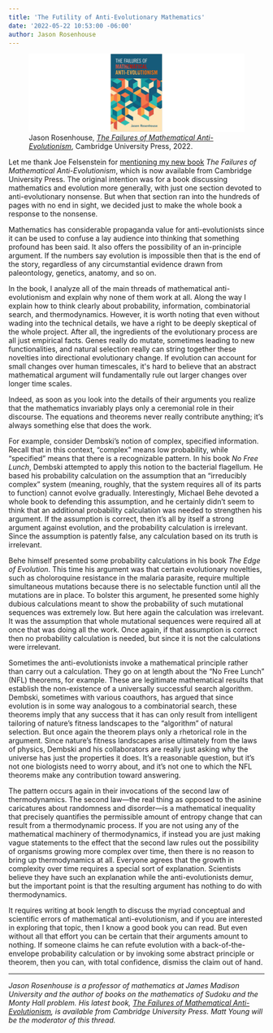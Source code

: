 ```yaml
---
title: 'The Futility of Anti-Evolutionary Mathematics' 
date: '2022-05-22 10:53:00 -06:00'
author: Jason Rosenhouse
---
```


<figure>
<img src="/uploads/2022/RosenhouseCover2.jpg" alt="Book Cover"/>
<figcaption>Jason Rosenhouse, <a href="https://www.cambridge.org/us/academic/subjects/life-sciences/evolutionary-biology/failures-mathematical-anti-evolutionism?format=HB&isbn=9781108842303"><i>The Failures of Mathematical Anti-Evolutionism</i></a>, Cambridge University Press, 2022.
</figcaption>
</figure>

Let me thank Joe Felsenstein for <a href="https://pandasthumb.org/archives/2022/05/rosenhouse-on-mathematical-anti-evolutionism.html">mentioning my new book</a> <i>The Failures of Mathematical Anti-Evolutionism</i>, which is now available from Cambridge University Press.  The original intention was for a book discussing mathematics and evolution more generally, with just one section devoted to anti-evolutionary nonsense.  But when that section ran into the hundreds of pages with no end in sight, we decided just to make the whole book a response to the nonsense.

Mathematics has considerable propaganda value for anti-evolutionists since it can be used to confuse a lay audience into thinking that something profound has been said.  It also offers the possibility of an in-principle argument.  If the numbers say evolution is impossible then that is the end of the story, regardless of any circumstantial evidence drawn from paleontology, genetics, anatomy, and so on.

<!--more-->

In the book, I analyze all of the main threads of mathematical anti-evolutionism and explain why none of them work at all.  Along the way I explain how to think clearly about probability, information, combinatorial search, and thermodynamics.  However, it is worth noting that even without wading into the technical details, we have a right to be deeply skeptical of the whole project.  After all, the ingredients of the evolutionary process are all just empirical facts.  Genes really do mutate, sometimes leading to new functionalities, and natural selection really can string together these novelties into directional evolutionary change.  If evolution can account for small changes over human timescales, it's hard to believe that an abstract mathematical argument will fundamentally rule out larger changes over longer time scales.  

Indeed, as soon as you look into the details of their arguments you realize that the mathematics invariably plays only a ceremonial role in their discourse.  The equations and theorems never really contribute anything; it’s always something else that does the work.  

For example, consider Dembski’s notion of complex, specified information.  Recall that in this context, “complex” means low probability, while “specified” means that there is a recognizable pattern.  In his book <i>No Free Lunch</i>, Dembski attempted to apply this notion to the bacterial flagellum.  He based his probability calculation on the assumption that an “irreducibly complex” system (meaning, roughly, that the system requires all of its parts to function) cannot evolve gradually.  Interestingly, Michael Behe devoted a whole book to defending this assumption, and he certainly didn’t seem to think that an additional probability calculation was needed to strengthen his argument.  If the assumption is correct, then it’s all by itself a strong argument against evolution, and the probability calculation is irrelevant.  Since the assumption is patently false, any calculation based on its truth is irrelevant.  

Behe himself presented some probability calculations in his book <i>The Edge of Evolution</i>.  This time his argument was that certain evolutionary novelties, such as choloroquine resistance in the malaria parasite, require multiple simultaneous mutations because there is no selectable function until all the mutations are in place.  To bolster this argument, he presented some highly dubious calculations meant to show the probability of such mutational sequences was extremely low.  But here again the calculation was irrelevant.  It was the assumption that whole mutational sequences were required all at once that was doing all the work.  Once again, if that assumption is correct then no probability calculation is needed, but since it is not the calculations were irrelevant.

Sometimes the anti-evolutionists invoke a mathematical principle rather than carry out a calculation.  They go on at length about the “No Free Lunch” (NFL) theorems, for example.  These are legitimate mathematical results that establish the non-existence of a universally successful search algorithm.  Dembski, sometimes with various coauthors, has argued that since evolution is in some way analogous to a combinatorial search, these theorems imply that any success that it has can only result from intelligent tailoring of nature’s fitness landscapes to the “algorithm” of natural selection. But once again the theorem plays only a rhetorical role in the argument.  Since nature’s fitness landscapes arise ultimately from the laws of physics, Dembski and his collaborators are really just asking why the universe has just the properties it does.  It’s a reasonable question, but it’s not one biologists need to worry about, and it’s not one to which the NFL theorems make any contribution toward answering.

The pattern occurs again in their invocations of the second law of thermodynamics.  The second law&mdash;the real thing as opposed to the asinine caricatures about randomness and disorder&mdash;is a mathematical inequality that precisely quantifies the permissible amount of entropy change that can result from a thermodynamic process.  If you are not using any of the mathematical machinery of thermodynamics, if instead you are just making vague statements to the effect that the second law rules out the possibility of organisms growing more complex over time, then there is no reason to bring up thermodynamics at all.  Everyone agrees that the growth in complexity over time requires a special sort of explanation.  Scientists believe they have such an explanation while the anti-evolutionists demur, but the important point is that the resulting argument has nothing to do with thermodynamics.
  
It requires writing at book length to discuss the myriad conceptual and scientific errors of mathematical anti-evolutionism, and if you are interested in exploring that topic, then I know a good book you can read.  But even without all that effort you can be certain that their arguments amount to nothing.  If someone claims he can refute evolution with a back-of-the-envelope probability calculation or by invoking some abstract principle or theorem, then you can, with total confidence, dismiss the claim out of hand.   

-----
<i>Jason Rosenhouse is a professor of mathematics at James Madison University and the author of books on the mathematics of Sudoku and the Monty Hall problem. His latest book, <a href="https://www.cambridge.org/us/academic/subjects/life-sciences/evolutionary-biology/failures-mathematical-anti-evolutionism?format=HB&isbn=9781108842303">The Failures of Mathematical Anti-Evolutionism</a>, is available from Cambridge University Press. Matt Young will be the moderator of this thread.</i>
